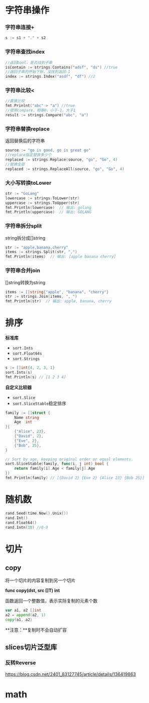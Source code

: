 # 字符串操作

### **字符串连接**+

```go
s := s1 + "." + s2
```

### **字符串查找**index

```go
//返回bool，是否找到子串
isContain := strings.Contains("adsf", "ds") //true
//返回子串的开始下标，没找到返回-1
index := strings.Index("asdf", "df") //2
```

###  **字符串比较**<

```go
//直接比较
fmt.Prinlnt("abc" > "a") //true
//使用compare，相等0，小于-1，大于1
result := strings.Compare("abc", "a")
```

### **字符串替换**replace

返回替换后的字符串

```go
source := "go is good, go is great go"
//replace指定替换多少个
replaced := strings.Replace(source, "go", "Go", 4)
//替换全部
replaced := strings.ReplaceAll(source, "go", "Go", 4)
```

### 大小写转换toLower

```go
str := "GoLang"
lowercase := strings.ToLower(str)
uppercase := strings.ToUpper(str)
fmt.Println(lowercase)  // 输出: golang
fmt.Println(uppercase)  // 输出: GOLANG
```

### 字符串拆分split

string拆分成[]string

```go
str := "apple,banana,cherry"
items := strings.Split(str, ",")
fmt.Println(items)  // 输出: [apple banana cherry]
```

### 字符串合并join

[]string转换为string

```go
items := []string{"apple", "banana", "cherry"}
str := strings.Join(items, ", ")
fmt.Println(str)  // 输出: apple, banana, cherry
```

# 排序

**标准库**

- `sort.Ints`
- `sort.Float64s`
- `sort.Strings`

```go
s := []int{4, 2, 3, 1}
sort.Ints(s)
fmt.Println(s) // [1 2 3 4]
```

**自定义比较器**

- `sort.Slice`
- `sort.SliceStable`稳定排序

```go
family := []struct {
    Name string
    Age  int
}{
    {"Alice", 23},
    {"David", 2},
    {"Eve", 2},
    {"Bob", 25},
}

// Sort by age, keeping original order or equal elements.
sort.SliceStable(family, func(i, j int) bool {
    return family[i].Age < family[j].Age
})
fmt.Println(family) // [{David 2} {Eve 2} {Alice 23} {Bob 25}]
```

# 随机数

```go
rand.Seed(time.Now().Unix())
rand.Int()
rand.Float64()
rand.Intn(10) //0-9
```

# 切片

## copy

将一个切片的内容复制到另一个切片

**func copy(dst, src []T) int**

函数返回一个整数值，表示实际复制的元素个数

```go
var a1, a2 []int
a2 = append(a2, 1)
copy(a1, a2)
```

**注意：**复制时不会自动扩容

## slices切片泛型库

### 反转Reverse

https://blog.csdn.net/2401_83127745/article/details/136419863

# math
